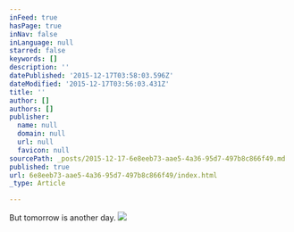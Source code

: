 ```yaml
---
inFeed: true
hasPage: true
inNav: false
inLanguage: null
starred: false
keywords: []
description: ''
datePublished: '2015-12-17T03:58:03.596Z'
dateModified: '2015-12-17T03:56:03.431Z'
title: ''
author: []
authors: []
publisher:
  name: null
  domain: null
  url: null
  favicon: null
sourcePath: _posts/2015-12-17-6e8eeb73-aae5-4a36-95d7-497b8c866f49.md
published: true
url: 6e8eeb73-aae5-4a36-95d7-497b8c866f49/index.html
_type: Article

---
```

But tomorrow is another day.
![](https://the-grid-user-content.s3-us-west-2.amazonaws.com/18a4f9e9-5dd4-4f91-a666-42b5fc1a6a23.jpg)